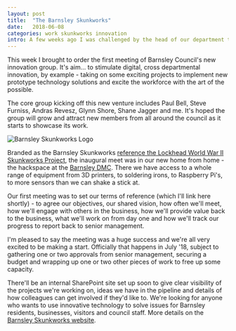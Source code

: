 ```yaml
---
layout: post
title:  "The Barnsley Skunkworks"
date:   2018-06-08
categories: work skunkworks innovation
intro: A few weeks ago I was challenged by the head of our department to create and drive forward what he described as an innovation hub within the workforce. Today, we reached a milestone.
---
```


This week I brought to order the first meeting of Barnsley Council's new innovation group. It's aim... to stimulate digital, cross departmental innovation, by example - taking on some exciting projects to implement new prototype technology solutions and excite the workforce with the art of the possible.

The core group kicking off this new venture includes Paul Bell, Steve Furniss, Andras Revesz, Glynn Shore, Shane Jagger and me. It's hoped the group will grow and attract new members from all around the council as it starts to showcase its work.

![Barnsley Skunkworks Logo](https://barnsleyskunk.works/img/skunkworks-logo-bw.png)

Branded as the Barnsley Skunkworks [reference the Lockhead World War II Skunkworks Project](https://en.wikipedia.org/wiki/Skunkworks_project), the inaugural meet was in our new home from home - the hackspace at the [Barnsley DMC](https://www.barnsleydmc.co.uk). There we have access to a whole range of equipment from 3D printers, to soldering irons, to Raspberry Pi's, to more sensors than we can shake a stick at.

Our first meeting was to set our terms of reference (which I'll link here shortly) - to agree our objectives, our shared vision, how often we'll meet, how we'll engage with others in the business, how we'll provide value back to the business, what we'll work on from day one and how we'll track our progress to report back to senior management.

I'm pleased to say the meeting was a huge success and we're all very excited to be making a start. Officially that happens in July '18, subject to gathering one or two approvals from senior management, securing a budget and wrapping up one or two other pieces of work to free up some capacity.

There'll be an internal SharePoint site set up soon to give clear visibility of the projects we're working on, ideas we have in the pipeline and details of how colleagues can get involved if they'd like to. We're looking for anyone who wants to use innovative technology to solve issues for Barnsley residents, businesses, visitors and council staff. More details on the [Barnsley Skunkworks website](https://barnsleyskunk.works).